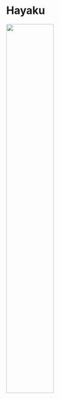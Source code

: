 # Hayaku
<img src="https://user-images.githubusercontent.com/13748138/110252046-dd6b9700-7fc6-11eb-9576-11ff80a4a629.png" width="50%">
